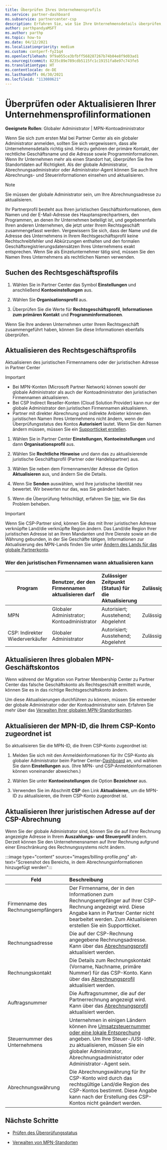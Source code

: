 ```yaml
---
title: Überprüfen Ihres Unternehmensprofils
ms.service: partner-dashboard
ms.subservice: partnercenter-csp
description: Erfahren Sie, wie Sie Ihre Unternehmensdetails überprüfen, z. B. den primären Kontakt-, die Adresse und Programminformationen. Sie können auch ihre rechtlichen Adressen und Abrechnungsadressen aktualisieren.
author: parthpandyaMSFT
ms.author: parthp
ms.topic: how-to
ms.date: 04/12/2021
ms.localizationpriority: medium
ms.custom: contperf-fy21q4
ms.openlocfilehash: 9f9a055ce3bfbff568287267b74b04e8f9d03ad1
ms.sourcegitcommit: 8235c89e789cdb5115fc1c19151fa8e97c743fe5
ms.translationtype: HT
ms.contentlocale: de-DE
ms.lasthandoff: 06/30/2021
ms.locfileid: "113080621"
---
```

# <a name="verify-or-update-your-company-profile-information"></a>Überprüfen oder Aktualisieren Ihrer Unternehmensprofilinformationen 

**Geeignete Rollen**: Globaler Administrator | MPN-Kontoadministrator

Wenn Sie sich zum ersten Mal bei Partner Center als ein globaler Administrator anmelden, sollten Sie sich vergewissern, dass alle Unternehmensdetails richtig sind. Hierzu gehören der primäre Kontakt, der rechtliche Geschäftsname und die Adresse sowie Programminformationen. Wenn Ihr Unternehmen mehr als einen Standort hat, überprüfen Sie Ihre Standortdaten auf Richtigkeit. Als der globale Administrator, Abrechnungsadministrator oder Administrator-Agent können Sie auch Ihre Abrechnungs- und Steuerinformationen einsehen und aktualisieren.

> [!NOTE]
> Sie müssen der globale Administrator sein, um Ihre Abrechnungsadresse zu aktualisieren.

Ihr Partnerprofil besteht aus Ihren juristischen Geschäftsinformationen, dem Namen und der E-Mail-Adresse des Hauptansprechpartners, den Programmen, an denen Ihr Unternehmen beteiligt ist, und gegebenenfalls Ihren anderen Unternehmen, die jetzt unter Ihrem Rechtsgeschäft zusammengefasst werden. Vergewissern Sie sich, dass der Name und die Adresse des Unternehmens in Ihrem Rechtsgeschäftsprofil keine Rechtschreibfehler und Abkürzungen enthalten und den formalen Geschäftsregistrierungsdatensätzen Ihres Unternehmens exakt entsprechen. Wenn Sie als Einzelunternehmer tätig sind, müssen Sie den Namen Ihres Unternehmens als rechtlichen Namen verwenden.


## <a name="locate-the-legal-business-profile"></a>Suchen des Rechtsgeschäftsprofils

1. Wählen Sie in Partner Center das Symbol **Einstellungen** und anschließend **Kontoeinstellungen** aus.
 
1. Wählen Sie **Organisationsprofil** aus. 

2. Überprüfen Sie die Werte für **Rechtsgeschäftsprofil**, **Informationen zum primären Kontakt** und **Programminformationen**.

Wenn Sie Ihre anderen Unternehmen unter Ihrem Rechtsgeschäft zusammengeführt haben, können Sie diese Informationen ebenfalls überprüfen. 

## <a name="update-your-legal-business-profile"></a>Aktualisieren des Rechtsgeschäftsprofils 

Aktualisieren des juristischen Firmennamens oder der juristischen Adresse in Partner Center

>[!Important]
>- Bei MPN-Konten (Microsoft Partner Network) können sowohl der globale Administrator als auch der Kontoadministrator den juristischen Firmennamen aktualisieren.
>- Bei CSP Indirect Reseller-Konten (Cloud Solution Provider) kann nur der globale Administrator den juristischen Firmennamen aktualisieren. 
>- Partner mit direkter Abrechnung und indirekte Anbieter können den juristischen Namen Ihres Unternehmens nicht ändern, wenn der Überprüfungsstatus des Kontos **Autorisiert** lautet. Wenn Sie den Namen ändern müssen, müssen Sie ein [Supportticket erstellen](https://partner.microsoft.com/dashboard/support/servicerequests/create?stage=2&topicid=eb74583c-61b3-2124-bffc-00920e0ae772).



1. Wählen Sie in Partner Center **Einstellungen**, **Kontoeinstellungen** und dann **Organisationsprofil** aus.

2. Wählen Sie **Rechtliche Hinweise** und dann das zu aktualisierende juristische Geschäftsprofil (Partner oder Handelspartner) aus.

1. Wählen Sie neben dem Firmennamen/der Adresse die Option **Aktualisieren** aus, und ändern Sie die Details.
 
1. Wenn Sie **Senden** auswählen, wird Ihre juristische Identität neu bewertet. Wir bewerten nur das, was Sie geändert haben.

1. Wenn die Überprüfung fehlschlägt, erfahren Sie [hier](verification-responses.md), wie Sie das Problem beheben.

>[!Important]
>Wenn Sie CSP-Partner sind, können Sie das mit Ihrer juristischen Adresse verknüpfte Land/die verknüpfte Region ändern. Das Land/die Region Ihrer juristischen Adresse ist an Ihren Mandanten und Ihre Dienste sowie an die Währung gebunden, in der Sie Geschäfte tätigen. Informationen zur Aktualisierung des MPN-Lands finden Sie unter [Ändern des Lands für das globale Partnerkonto](manage-locations.md#change-country-of-partner-global-account).


### <a name="who-can-update-legal-business-name-and-when"></a>Wer den juristischen Firmennamen wann aktualisieren kann

|**Program**|**Benutzer, der den Firmennamen aktualisieren darf**|**Zulässiger Zeitpunkt (Status) für die Aktualisierung**|**Zulässig**|
|---------------------|:-------------------------------|:------------|:-----------------|
MPN|Globaler Administrator; Kontoadministrator|Autorisiert; Ausstehend; Abgelehnt| Zulässig|
|CSP: Indirekter Wiederverkäufer|Globaler Administrator|Autorisiert; Ausstehend; Abgelehnt| Zulässig|


## <a name="update-your-mpn-global-business-account"></a>Aktualisieren Ihres globalen MPN-Geschäftskontos

Wenn während der Migration von Partner Membership Center zu Partner Center das falsche Geschäftskonto als Rechtsgeschäft ermittelt wurde, können Sie es in das richtige Rechtsgeschäftskonto ändern.

Um diese Aktualisierungen durchführen zu können, müssen Sie entweder der globale Administrator oder der Kontoadministrator sein. Erfahren Sie mehr über das [Verwalten Ihrer globalen MPN-Standortkonten](manage-locations.md).


## <a name="update-your-mpn-id-associated-with-your-csp-account"></a>Aktualisieren der MPN-ID, die Ihrem CSP-Konto zugeordnet ist

So aktualisieren Sie die MPN-ID, die Ihrem CSP-Konto zugeordnet ist:

1. Melden Sie sich mit den Anmeldeinformationen für Ihr CSP-Konto als globaler Administrator beim Partner Center-[Dashboard](https://partner.microsoft.com/dashboard/home) an, und wählen Sie dann **Einstellungen** aus. (Ihre MPN- und CSP-Anmeldeinformationen können voneinander abweichen.)
 
1. Wählen Sie unter **Kontoeinstellungen** die Option **Bezeichner** aus.

1. Verwenden Sie im Abschnitt **CSP** den Link **Aktualisieren**, um die MPN-ID zu aktualisieren, die Ihrem CSP-Konto zugeordnet ist. 


## <a name="update-your-csp-legal-billing-address"></a>Aktualisieren Ihrer juristischen Adresse auf der CSP-Abrechnung

Wenn Sie der globale Administrator sind, können Sie die auf Ihrer Rechnung angezeigte Adresse in Ihrem **Auszahlungs- und Steuerprofil** ändern. Derzeit können Sie den Unternehmensnamen auf Ihrer Rechnung aufgrund einer Einschränkung des Rechnungssystems nicht ändern.

:::image type="content" source="images/billing-profile.png" alt-text="Screenshot des Bereichs, in dem Abrechnungsinformationen hinzugefügt werden":::

|**Feld**  |**Beschreibung**|  
|---------------------|:------------------|
|Firmenname des Rechnungsempfängers|Der Firmenname, der in den Informationen zum Rechnungsempfänger auf Ihrer CSP-Rechnung angezeigt wird.  Diese Angabe kann in Partner Center nicht bearbeitet werden.  Zum Aktualisieren erstellen Sie ein Supportticket.|
|Rechnungsadresse|Die auf der CSP-Rechnung angegebene Rechnungsadresse. Kann über das [Abrechnungsprofil](https://partner.microsoft.com/dashboard/account/v3/accountsettings/billingprofile#commercial) aktualisiert werden.|
|Rechnungskontakt|Die Details zum Rechnungskontakt (Vorname, Nachname, primäre Nummer) für das CSP-Konto.  Kann über das [Abrechnungsprofil](https://partner.microsoft.com/dashboard/account/v3/accountsettings/billingprofile#commercial) aktualisiert werden.|
|Auftragsnummer|Die Auftragsnummer, die auf der Partnerrechnung angezeigt wird. Kann über das [Abrechnungsprofil](https://partner.microsoft.com/dashboard/account/v3/accountsettings/billingprofile#commercial) aktualisiert werden.|
|Steuernummer des Unternehmens|Unternehmen in einigen Ländern können ihre [Umsatzsteuernummer oder eine lokale Entsprechung](./organization-tax-info.md) angeben. Um Ihre Steuer-/USt-IdNr. zu aktualisieren, müssen Sie ein globaler Administrator, Abrechnungsadministrator oder Administrator-Agent sein.|
|Abrechnungswährung|Die Abrechnungswährung für Ihr CSP-Konto wird durch das rechtsgültige Land/die Region des CSP-Kontos bestimmt.  Diese Angabe kann nach der Erstellung des CSP-Kontos nicht geändert werden.|

## <a name="next-steps"></a>Nächste Schritte

- [Prüfen des Überprüfungsstatus](verification-responses.md)

- [Verwalten von MPN-Standorten](manage-locations.md)
